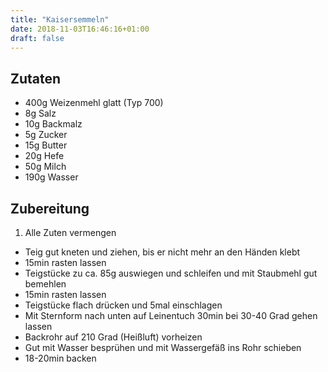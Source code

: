 ```yaml
---
title: "Kaisersemmeln"
date: 2018-11-03T16:46:16+01:00
draft: false
---
```

## Zutaten
- 400g Weizenmehl glatt (Typ 700)
- 8g Salz
- 10g Backmalz
- 5g Zucker
- 15g Butter
- 20g Hefe
- 50g Milch
- 190g Wasser

## Zubereitung
1. Alle Zuten vermengen
- Teig gut kneten und ziehen, bis er nicht mehr an den Händen klebt
- 15min rasten lassen
- Teigstücke zu ca. 85g auswiegen und schleifen und mit Staubmehl gut bemehlen
- 15min rasten lassen
- Teigstücke flach drücken und 5mal einschlagen
- Mit Sternform nach unten auf Leinentuch 30min bei 30-40 Grad gehen lassen
- Backrohr auf 210 Grad (Heißluft) vorheizen
- Gut mit Wasser besprühen und mit Wassergefäß ins Rohr schieben
- 18-20min backen